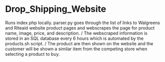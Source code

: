 # Drop_Shipping_Website
Runs index.php locally.
parser.py goes through the list of links to Walgreens and Riteaid website product pages and webscrapes the page for product name, image, price, and description. /
The webscraped information is stored in an SQL database every 6 hours which is automated by the products.sh script. /
The product are then shown on the website and the customer will be shown a similar item from the competing store when selecting a product to buy.
